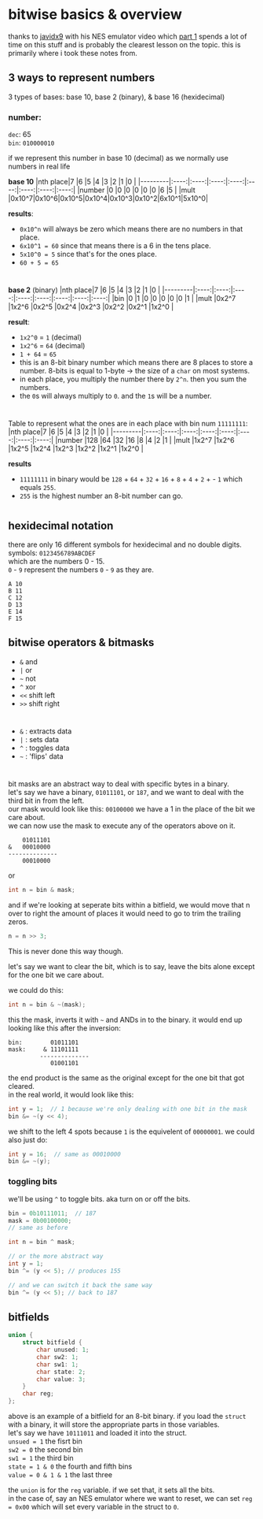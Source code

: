 # bitwise basics & overview

thanks to [javidx9](https://www.youtube.com/channel/UC-yuWVUplUJZvieEligKBkA) with his NES emulator video which [part 1](https://www.youtube.com/watch?v=F8kx56OZQhg&t=310s) spends a lot of time on this stuff and is probably the clearest lesson on the topic. this is primarily where i took these notes from.

## 3 ways to represent numbers

3 types of bases: base 10, base 2 (binary), & base 16 (hexidecimal)

### number:  
`dec`: 65   
`bin`: `010000010`

if we represent this number in base 10 (decimal) as we normally use numbers in real life 

**base 10**
|nth place|7     |6     |5     |4     |3     |2     |1     |0     |
|---------|:----:|:----:|:----:|:----:|:----:|:----:|:----:|:----:|
|number   |0     |0     |0     |0     |0     |0     |6     |5     |
|mult     |0x10^7|0x10^6|0x10^5|0x10^4|0x10^3|0x10^2|6x10^1|5x10^0|  


**results**: 
- `0x10^n` will always be zero which means there are no numbers in that place.  
- `6x10^1 = 60` since that means there is a 6 in the tens place.  
- `5x10^0 = 5` since that's for the ones place.  
- `60 + 5 = 65`
#
**base 2** (binary)
|nth place|7     |6     |5     |4     |3     |2     |1     |0     |
|---------|:----:|:----:|:----:|:----:|:----:|:----:|:----:|:----:|
|bin      |0     |1     |0     |0     |0     |0     |0     |1     |
|mult     |0x2^7 |1x2^6 |0x2^5 |0x2^4 |0x2^3 |0x2^2 |0x2^1 |1x2^0 |  

**result**: 
- `1x2^0` = `1` (decimal)  
- `1x2^6` = `64` (decimal)  
- `1 + 64` = `65`  
- this is an 8-bit binary number which means there are 8 places to store a number. 8-bits is equal to 1-byte -> the size of a `char` on most systems.  
- in each place, you multiply the number there by `2^n`. then you sum the numbers. 
- the `0`s will always multiply to `0`. and the `1`s will be a number.
#
Table to represent what the ones are in each place with bin num `11111111`:
|nth place|7     |6     |5     |4     |3     |2     |1     |0     |
|---------|:----:|:----:|:----:|:----:|:----:|:----:|:----:|:----:|
|number   |128   |64    |32    |16    |8     |4     |2     |1     |
|mult     |1x2^7 |1x2^6 |1x2^5 |1x2^4 |1x2^3 |1x2^2 |1x2^1 |1x2^0 |  

**results**
- `11111111` in binary would be `128` + `64` + `32` + `16` + `8` + `4` + `2` + - `1` which equals `255`.  
- `255` is the highest number an 8-bit number can go.
#
## hexidecimal notation

there are only 16 different symbols for hexidecimal and no double digits.  
symbols: `0123456789ABCDEF`  
which are the numbers 0 - 15.  
`0` - `9` represent the numbers `0` - `9` as they are.  
```
A 10
B 11
C 12
D 13
E 14
F 15
```


## bitwise operators & bitmasks

- `&` and
- `|` or
- `~` not
- `^` xor
- `<<` shift left
- `>>` shift right
#
- `&` : extracts data
- `|` : sets data
- `^` : toggles data
- `~` : 'flips' data
#
bit masks are an abstract way to deal with specific bytes in a binary.  
let's say we have a binary, `01011101`, or `187`, and we want to deal with the third bit in from the left.  
our mask would look like this: `00100000` we have a 1 in the place of the bit we care about.  
we can now use the mask to execute any of the operators above on it.  
```
    01011101
&   00010000
--------------
    00010000
```
or
``` C
int n = bin & mask;
```
and if we're looking at seperate bits within a bitfield, we would move that n over to right the amount of places it would need to go to trim the trailing zeros.
```C
n = n >> 3;
```
This is never done this way though.  
   
     
let's say we want to clear the bit, which is to say, leave the bits alone except for the one bit we care about.   

we could do this:
``` C
int n = bin & ~(mask);
```
this the mask, inverts it with `~` and ANDs in to the binary. it would end up looking like this after the inversion:
```
bin:        01011101
mask:     & 11101111
         --------------
            01001101
```
the end product is the same as the original except for the one bit that got cleared.  
in the real world, it would look like this:
```C
int y = 1;  // 1 because we're only dealing with one bit in the mask
bin &= ~(y << 4);
```
we shift to the left 4 spots because `1` is the equivelent of `00000001`.
we could also just do:
```C
int y = 16;  // same as 00010000
bin &= ~(y);
```
### toggling bits
we'll be using `^` to toggle bits. aka turn on or off the bits.  
```C
bin = 0b10111011;  // 187
mask = 0b00100000;
// same as before

int n = bin ^ mask;

// or the more abstract way
int y = 1;
bin ^= (y << 5); // produces 155

// and we can switch it back the same way
bin ^= (y << 5); // back to 187
```

## bitfields

``` C
union {
    struct bitfield {
        char unused: 1;
        char sw2: 1;
        char sw1: 1;
        char state: 2;
        char value: 3;
    }
    char reg;
};
```

above is an example of a bitfield for an 8-bit binary. 
if you load the `struct` with a binary, it will store the appropriate parts in those variables.  
let's say we have `10111011` and loaded it into the struct.  
`unsued = 1` the fisrt bin  
`sw2 = 0` the second bin  
`sw1 = 1` the third bin  
`state = 1 & 0` the fourth and fifth bins  
`value = 0 & 1 & 1` the last three  

the `union` is for the `reg` variable. if we set that, it sets all the bits.  
in the case of, say an NES emulator where we want to reset, we can set `reg = 0x00` which will set every variable in the struct to `0`.